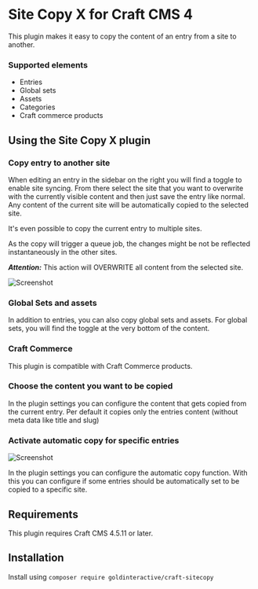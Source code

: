 # Site Copy X for Craft CMS 4

This plugin makes it easy to copy the content of an entry from a site to another.

### Supported elements

- Entries
- Global sets
- Assets
- Categories
- Craft commerce products

## Using the Site Copy X plugin

### Copy entry to another site

When editing an entry in the sidebar on the right you will find a toggle to enable
site syncing. From there select the site that you want to overwrite with the currently
visible content and then just save the entry like normal. Any content of the current
site will be automatically copied to the selected site.

It's even possible to copy the current entry to multiple sites. 

As the copy will trigger a queue job, the changes might be not be reflected instantaneously in the other sites. 

***Attention:*** This action will OVERWRITE all content from the selected site.

![Screenshot](resources/screenshots/screenshot1.png)

### Global Sets and assets

In addition to entries, you can also copy global sets and assets. For global sets, you will find the toggle at the very bottom of the content.

### Craft Commerce

This plugin is compatible with Craft Commerce products.

### Choose the content you want to be copied
In the plugin settings you can configure the content that gets copied from the current entry.
Per default it copies only the entries content (without meta data like title and slug)

### Activate automatic copy for specific entries

![Screenshot](resources/screenshots/screenshot2.png)

In the plugin settings you can configure the automatic copy function. 
With this you can configure if some entries should be automatically set
to be copied to a specific site. 

## Requirements

This plugin requires Craft CMS 4.5.11 or later.

## Installation

Install using `composer require goldinteractive/craft-sitecopy` 
